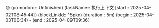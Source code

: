 
🟡 (pomodoro:: Unfinished) (taskName:: 执行上下文 [start:: 2025-04-02T08:45:44]) (blockLinkId::  ^5pkn) (duration:: 5m) (begin:: 2025-04-03T08:34) - (end:: 2025-04-09T09:36)